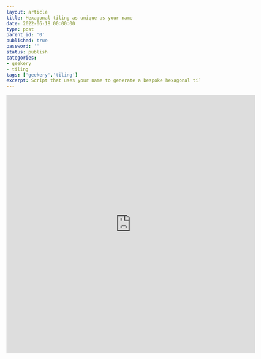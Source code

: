 ```yaml
---
layout: article
title: Hexagonal tiling as unique as your name
date: 2022-06-18 00:00:00
type: post
parent_id: '0'
published: true
password: ''
status: publish
categories:
- geekery
- tiling
tags: ['geekery','tiling']
excerpt: Script that uses your name to generate a bespoke hexagonal tiling
---
```


<iframe src="https://openprocessing.org/sketch/1601008/embed/" width="650" height="675" frameborder="no" loading="lazy" allowtransparency="true" allowfullscreen="true"></iframe>